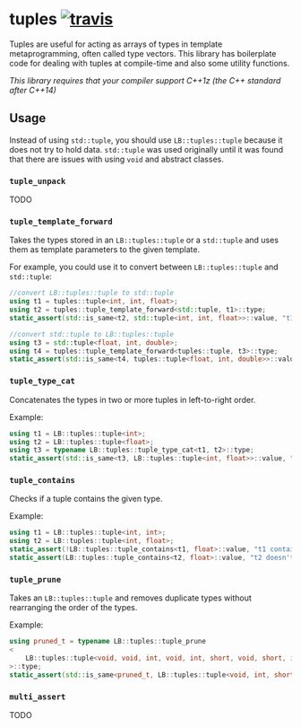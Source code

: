 tuples [![travis](https://travis-ci.org/LB--/tuples.svg?branch=tuples)](https://travis-ci.org/LB--/tuples)
======

Tuples are useful for acting as arrays of types in template metaprogramming, often called type vectors. This library has boilerplate code for dealing with tuples at compile-time and also some utility functions.

*This library requires that your compiler support C++1z (the C++ standard _after_ C++14)*

## Usage
Instead of using `std::tuple`, you should use `LB::tuples::tuple` because it does not try to hold data. `std::tuple` was used originally until it was found that there are issues with using `void` and abstract classes.

### `tuple_unpack`
TODO

### `tuple_template_forward`
Takes the types stored in an `LB::tuples::tuple` or a `std::tuple` and uses them as template parameters to the given template.

For example, you could use it to convert between `LB::tuples::tuple` and `std::tuple`:
```cpp
//convert LB::tuples::tuple to std::tuple
using t1 = tuples::tuple<int, int, float>;
using t2 = tuples::tuple_template_forward<std::tuple, t1>::type;
static_assert(std::is_same<t2, std::tuple<int, int, float>>::value, "t1 != t2");

//convert std::tuple to LB::tuples::tuple
using t3 = std::tuple<float, int, double>;
using t4 = tuples::tuple_template_forward<tuples::tuple, t3>::type;
static_assert(std::is_same<t4, tuples::tuple<float, int, double>>::value, "t3 != t4");
```

### `tuple_type_cat`
Concatenates the types in two or more tuples in left-to-right order.

Example:
```cpp
using t1 = LB::tuples::tuple<int>;
using t2 = LB::tuples::tuple<float>;
using t3 = typename LB::tuples::tuple_type_cat<t1, t2>::type;
static_assert(std::is_same<t3, LB::tuples::tuple<int, float>>::value, "t1 + t2 != t3");
```

### `tuple_contains`
Checks if a tuple contains the given type.

Example:
```cpp
using t1 = LB::tuples::tuple<int, int>;
using t2 = LB::tuples::tuple<int, float>;
static_assert(!LB::tuples::tuple_contains<t1, float>::value, "t1 contains float");
static_assert(LB::tuples::tuple_contains<t2, float>::value, "t2 doesn't contain float");
```

### `tuple_prune`
Takes an `LB::tuples::tuple` and removes duplicate types without rearranging the order of the types.

Example:
```cpp
using pruned_t = typename LB::tuples::tuple_prune
<
	LB::tuples::tuple<void, void, int, void, int, short, void, short, int, short>
>::type;
static_assert(std::is_same<pruned_t, LB::tuples::tuple<void, int, short>>::value, "tuple_prune is broken");
```

### `multi_assert`
TODO
